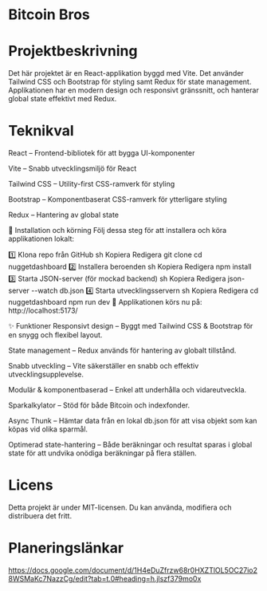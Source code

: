 # Bitcoin Bros

# Projektbeskrivning

Det här projektet är en React-applikation byggd med Vite. Det använder Tailwind CSS och Bootstrap för styling samt Redux för state management.
Applikationen har en modern design och responsivt gränssnitt, och hanterar global state effektivt med Redux.

# Teknikval

React – Frontend-bibliotek för att bygga UI-komponenter

Vite – Snabb utvecklingsmiljö för React

Tailwind CSS – Utility-first CSS-ramverk för styling

Bootstrap – Komponentbaserat CSS-ramverk för ytterligare styling

Redux – Hantering av global state

📌 Installation och körning
Följ dessa steg för att installera och köra applikationen lokalt:

1️⃣ Klona repo från GitHub
sh
Kopiera
Redigera
git clone <repo-url>
cd nuggetdashboard
2️⃣ Installera beroenden
sh
Kopiera
Redigera
npm install
3️⃣ Starta JSON-server (för mockad backend)
sh
Kopiera
Redigera
json-server --watch db.json
4️⃣ Starta utvecklingsservern
sh
Kopiera
Redigera
cd nuggetdashboard
npm run dev
🚀 Applikationen körs nu på: http://localhost:5173/


✨ Funktioner
Responsivt design – Byggt med Tailwind CSS & Bootstrap för en snygg och flexibel layout.

State management – Redux används för hantering av globalt tillstånd.

Snabb utveckling – Vite säkerställer en snabb och effektiv utvecklingsupplevelse.

Modulär & komponentbaserad – Enkel att underhålla och vidareutveckla.

Sparkalkylator – Stöd för både Bitcoin och indexfonder.

Async Thunk – Hämtar data från en lokal db.json för att visa objekt som kan köpas vid olika sparmål.

Optimerad state-hantering – Både beräkningar och resultat sparas i global state för att undvika onödiga beräkningar på flera ställen.


# Licens

Detta projekt är under MIT-licensen. Du kan använda, modifiera och distribuera det fritt.

# Planeringslänkar

https://docs.google.com/document/d/1H4eDuZfrzw68r0HXZTlOL5OC27io28WSMaKc7NazzCg/edit?tab=t.0#heading=h.jlszf379mo0x
